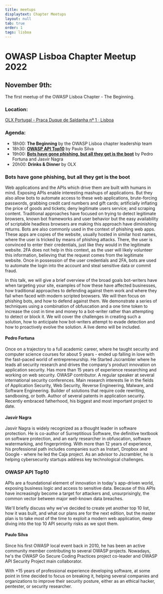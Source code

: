 ```yaml
---
title: meetups
displaytext: Chapter Meetups
layout: null
tab: true
order: 1
tags: lisboa
---
```

# OWASP Lisboa Chapter Meetup 2022

## November 9th:
The first meetup of the OWASP Lisboa Chapter - The Beginning.

### Location:
[OLX Portugal - Praça Duque de Saldanha nº 1 · Lisboa](https://goo.gl/maps/yeJVScaFdtoZcLoG7)

### Agenda:
* 18h00: **The Beginning** by the OWASP Lisboa chapter leadership team
* 18h30: **[OWASP API Top10](#owasp-api-top10)** by Paulo Silva
* 19h00: **[Bots have gone phishing, but all they get is the boot](#bots-have-gone-phishing-but-all-they-get-is-the-boot)** by Pedro Fortuna and Jasvir Nagra
* 20h00: **Drinks & Dinner** by OLX

### Bots have gone phishing, but all they get is the boot
Web applications and the APIs which drive them are built with humans in mind. Exposing APIs enable interesting mashups of applications. But they also allow bots to automate access to these web applications, brute-forcing passwords, grabbing credit card numbers and gift cards; artificially inflating the price of goods and tickets; deny legitimate users service; and scraping content. Traditional approaches have focused on trying to detect legitimate browsers, known bot frameworks and user behavior but the easy availability of scriptable headless browsers are making this approach have diminishing returns. Bots are also commonly used in the context of phishing web apps. These apps are copies of the website, usually hosted in similar host names, where the user is tricked by means of phishing attacks. There, the user is convinced to enter their credentials, just like they would in the legitimate website. 2FA does not help in this context, as the user will likely volunteer this information, believing that the request comes from the legitimate website. Once in possession of the user credentials and 2FA, bots are used to automate the login into the account and steal sensitive data or commit fraud. 

In this talk, we will give a brief overview of the broad goals bot-writers have when targeting your site, examples of how these have affected businesses, how traditional approaches to defending against them work and where they fail when faced with modern scripted browsers. We will then focus on phishing bots, and how to defend against them. We demonstrate a series of techniques using a combination of obfuscation and a one time token to increase the cost in time and money to a bot-writer rather than attempting to detect or block it. We will cover the challenges in creating such a solution, how to anticipate how bot-writers attempt to evade detection and how to proactively evolve the solution. A live demo will be included.

#### Pedro Fortuna
Once on a trajectory to a full academic career, where he taught security and computer science courses for about 5 years - ended up falling in love with the fast-paced world of entrepreneurship. He Started Jscrambler where he leads all security research and drives the company's product innovation on application security. Has more than 15 years of experience researching and working on web security. OWASP contributor. A regular speaker at several international security conferences. Main research interests lie in the fields of Application Security, Web Security, Reverse Engineering, Malware, and Software Engineering. Builder of solutions that require code rewriting, sandboxing, or both. Author of several patents in application security. Recently embraced fatherhood, his biggest and most important project to date.

#### Jasvir Nagra
Jasvir Nagra is widely recognized as a thought leader in software protection. He is co-author of Surreptitious Software, the definitive textbook on software protection, and an early researcher in obfuscation, software watermarking, and fingerprinting. With more than 12 years of experience, his professional path includes companies such as Instart, Dropbox and Google - where he led the Caja project. As an advisor to Jscrambler, he is helping cybersecurity startups address key technological challenges.


### OWASP API Top10
APIs are a foundational element of innovation in today's app-driven world, exposing business logic and access to sensitive data. Because of this APIs have increasingly become a target for attackers and, unsurprisingly, the common vector between major well-known data breaches.

We'll briefly discuss why we've decided to create yet another top 10 list, how it was built, and what our plans are for the next edition, but the master plan is to take most of the time to exploit a modern web application, deep diving into the top 10 API security risks as we spot them.

#### Paulo Silva
Since his first OWASP local event back in 2010, he has been an active community member contributing to several OWASP projects. Nowadays, he's the OWASP Go Secure Coding Practices project co-leader and OWASP API Security Project main collaborator.

With +15 years of professional experience developing software, at some point in time decided to focus on breaking it, helping several companies and organizations to improve their security posture, either as an ethical hacker, pentester, or security researcher.